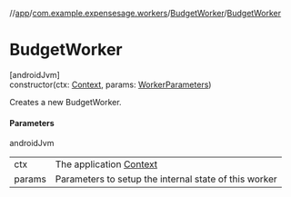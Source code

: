 //[app](../../../index.md)/[com.example.expensesage.workers](../index.md)/[BudgetWorker](index.md)/[BudgetWorker](-budget-worker.md)

# BudgetWorker

[androidJvm]\
constructor(ctx: [Context](https://developer.android.com/reference/kotlin/android/content/Context.html), params: [WorkerParameters](https://developer.android.com/reference/kotlin/androidx/work/WorkerParameters.html))

Creates a new BudgetWorker.

#### Parameters

androidJvm

| | |
|---|---|
| ctx | The application [Context](https://developer.android.com/reference/kotlin/android/content/Context.html) |
| params | Parameters to setup the internal state of this worker |
